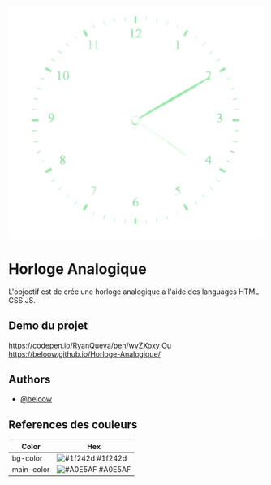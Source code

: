 ![Logo](horloge.png)


# Horloge Analogique

L'objectif est de crée une horloge analogique a l'aide des languages HTML CSS JS.




## Demo du projet

https://codepen.io/RyanQueva/pen/wvZXoxy
Ou 
https://beloow.github.io/Horloge-Analogique/


## Authors

- [@beloow](https://www.github.com/beloow)

## References des couleurs

| Color             | Hex                                                                |
| ----------------- | ------------------------------------------------------------------ |
| bg-color | ![#1f242d](https://via.placeholder.com/10/0a192f?text=+) #1f242d |
| main-color | ![#A0E5AF](https://via.placeholder.com/10/00b48a?text=+) #A0E5AF |